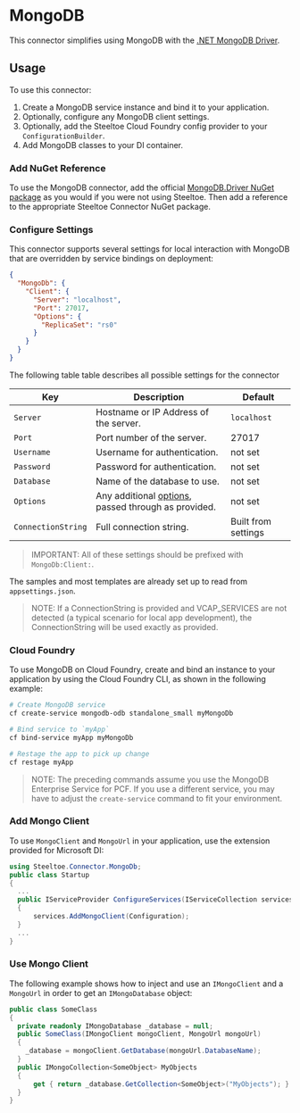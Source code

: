 # MongoDB

This connector simplifies using MongoDB with the [.NET MongoDB Driver](https://docs.mongodb.com/ecosystem/drivers/csharp/).

## Usage

To use this connector:

1. Create a MongoDB service instance and bind it to your application.
1. Optionally, configure any MongoDB client settings.
1. Optionally, add the Steeltoe Cloud Foundry config provider to your `ConfigurationBuilder`.
1. Add MongoDB classes to your DI container.

### Add NuGet Reference

To use the MongoDB connector, add the official [MongoDB.Driver NuGet package](https://www.nuget.org/packages/MongoDB.Driver/) as you would if you were not using Steeltoe. Then add a reference to the appropriate Steeltoe Connector NuGet package.

### Configure Settings

This connector supports several settings for local interaction with MongoDB that are overridden by service bindings on deployment:

```json
{
  "MongoDb": {
    "Client": {
      "Server": "localhost",
      "Port": 27017,
      "Options": {
        "ReplicaSet": "rs0"
      }
    }
  }
}
```

The following table table describes all possible settings for the connector

| Key | Description | Default |
| --- | --- | --- |
| `Server` | Hostname or IP Address of the server. | `localhost` |
| `Port` | Port number of the server. | 27017 |
| `Username` | Username for authentication. | not set |
| `Password` | Password for authentication. | not set |
| `Database` | Name of the database to use. | not set |
| `Options` | Any additional [options](https://mongodb.github.io/mongo-csharp-driver/2.7/apidocs/html/T_MongoDB_Driver_MongoClientSettings.htm), passed through as provided. | not set |
| `ConnectionString` | Full connection string. | Built from settings |

>IMPORTANT: All of these settings should be prefixed with `MongoDb:Client:`.

The samples and most templates are already set up to read from `appsettings.json`.

>NOTE: If a ConnectionString is provided and VCAP_SERVICES are not detected (a typical scenario for local app development), the ConnectionString will be used exactly as provided.

### Cloud Foundry

To use MongoDB on Cloud Foundry, create and bind an instance to your application by using the Cloud Foundry CLI, as shown in the following example:

```bash
# Create MongoDB service
cf create-service mongodb-odb standalone_small myMongoDb

# Bind service to `myApp`
cf bind-service myApp myMongoDb

# Restage the app to pick up change
cf restage myApp
```

>NOTE: The preceding commands assume you use the MongoDB Enterprise Service for PCF. If you use a different service, you may have to adjust the `create-service` command to fit your environment.

### Add Mongo Client

To use `MongoClient` and `MongoUrl` in your application, use the extension provided for Microsoft DI:

```csharp
using Steeltoe.Connector.MongoDb;
public class Startup
{
  ...
  public IServiceProvider ConfigureServices(IServiceCollection services)
  {
      services.AddMongoClient(Configuration);
  }
  ...
}
```

### Use Mongo Client

The following example shows how to inject and use an `IMongoClient` and a `MongoUrl` in order to get an `IMongoDatabase` object:

```csharp
public class SomeClass
{
  private readonly IMongoDatabase _database = null;
  public SomeClass(IMongoClient mongoClient, MongoUrl mongoUrl)
  {
    _database = mongoClient.GetDatabase(mongoUrl.DatabaseName);
  }
  public IMongoCollection<SomeObject> MyObjects
  {
      get { return _database.GetCollection<SomeObject>("MyObjects"); }
  }
}
```
